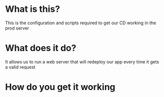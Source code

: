 # What is this?
This is the configuration and scripts required to get our CD working in the prod server

# What does it do?
It allows us to run a web server that will redeploy our app every time it gets a
valid request

# How do you get it working

